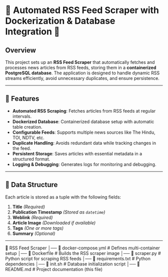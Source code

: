 # 📰 Automated RSS Feed Scraper with Dockerization & Database Integration 🚀

## **Overview**  
This project sets up an **RSS Feed Scraper** that automatically fetches and processes news articles from RSS feeds, storing them in a **containerized PostgreSQL database**. The application is designed to handle dynamic RSS streams efficiently, avoid unnecessary duplicates, and ensure persistence.  

---

## 📌 Features
- **Automated RSS Scraping**: Fetches articles from RSS feeds at regular intervals.
- **Dockerized Database**: Containerized database setup with automatic table creation.
- **Configurable Feeds**: Supports multiple news sources like The Hindu, TOI, NDTV, etc.
- **Duplicate Handling**: Avoids redundant data while tracking changes in the feed.
- **Persistent Storage**: Saves articles with essential metadata in a structured format.
- **Logging & Debugging**: Generates logs for monitoring and debugging.

---

## 📂 Data Structure

Each article is stored as a tuple with the following fields:

1. **Title** *(Required)*
2. **Publication Timestamp** *(Stored as `datetime`)*
3. **Weblink** *(Required)*
4. **Article Image** *(Downloaded if available)*
5. **Tags** *(One or more tags)*
6. **Summary** *(Optional)*

---

📁 RSS Feed Scraper
│── 📜 docker-compose.yml        # Defines multi-container setup
│── 📜 Dockerfile                # Builds the RSS scraper image
│── 📜 scraper.py                # Python script for scraping RSS feeds
│── 📜 requirements.txt          # Python dependencies
│── 📜 init.sh                   # Database initialization script
│── 📜 README.md                 # Project documentation (this file)





